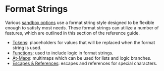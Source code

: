 # Format Strings

Various [sandbox options](../sandbox-options/index.md) use a format string style designed to be flexible enough to satisfy most needs.
These format strings can utilize a number of features, which are outlined in this section of the reference guide.

- [Tokens](./tokens.md): placeholders for values that will be replaced when the format string is used.
- [Functions](./functions.md): used to include logic in format strings.
- [At-Maps](./at-maps.md): multimaps which can be used for lists and logic branches.
- [Escapes & References](./escapes-references.md): escapes and references for special characters.
